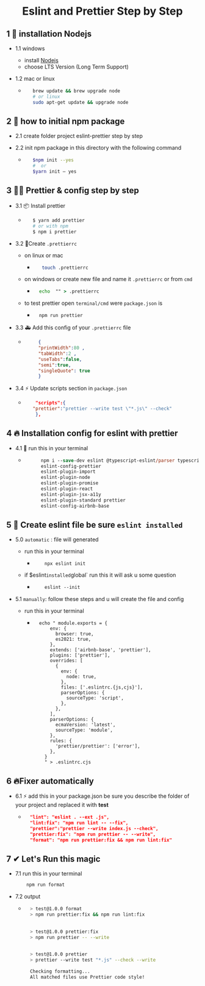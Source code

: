 
<div align="center">

<h1> Eslint and Prettier Step by Step </h1>
</div>

## 1  🎨 installation Nodejs

- 1.1 windows
  - install <a href="https://nodejs.org/en" />Nodejs</a>
  - choose LTS Version (Long Term Support)

- 1.2 mac or linux

  - ```bash
       brew update && brew upgrade node
       # or linux
       sudo apt-get update && upgrade node
     ```

## 2  🎇 how to initial npm package

- 2.1  create folder project eslint-prettier step by step

- 2.2  init npm package in this directory with the following command

  - ```bash
       $npm init --yes
       #  or 
       $yarn init — yes
    ```

## 3 🐱‍🚀 Prettier & config step by step

- 3.1 📦 Install prettier

  - ```bash
       $ yarn add prettier
       # or with npm
       $ npm i prettier
       ```

- 3.2 🌴Create `.prettierrc`
  - on linux or mac

    - ```bash
         touch .prettierrc
       ```

  - on windows or create new file and name it `.prettierrc` or from `cmd`

    - ```cmd
        echo  "" > .prettierrc
        ```

  - to test prettier open `terminal/cmd` were `package.json` is

    - ```cmd
        npm run prettier
        ```

- 3.3 🚑 Add this config of your `.prettierrc` file

  - ```json
         {
         "printWidth":80 ,
         "tabWidth":2 ,
         "useTabs":false,
         "semi":true,
         "singleQuote": true
         }
     ```

- 3.4 ⚡ Update scripts section in `package.json`

  - ```json
        "scripts":{
       "prettier":"prettier --write test \"*.js\" --check"
        },
     ```

## 4 🔥 Installation config for eslint with prettier

- 4.1 🚅 run this in your terminal

    - ```ps
            npm i --save-dev eslint @typescript-eslint/parser typescript
            eslint-config-prettier
            eslint-plugin-import
            eslint-plugin-node
            eslint-plugin-promise
            eslint-plugin-react
            eslint-plugin-jsx-a11y
            eslint-plugin-standard prettier
            eslint-config-airbnb-base
      ```

## 5 🚀 Create eslint file be sure `eslint installed`

- 5.0 `automatic` : file will generated

  - run this in your terminal

    - ```shell
          npx eslint init
        ```

  - if  $eslint` installed `global` run this it will ask u some question

    - ```ps
          eslint --init
       ```

- 5.1 `manually`: follow these steps and u will create the file and config
  - run this in your terminal

    - ```shell
        echo " module.exports = {
            env: {
              browser: true,
              es2021: true,
            },
            extends: ['airbnb-base', 'prettier'],
            plugins: ['prettier'],
            overrides: [
              {
                env: {
                  node: true,
                },
                files: ['.eslintrc.{js,cjs}'],
                parserOptions: {
                  sourceType: 'script',
                },
              },
            ],
            parserOptions: {
              ecmaVersion: 'latest',
              sourceType: 'module',
            },
            rules: {
              'prettier/prettier': ['error'],
            },
          }
          " > .eslintrc.cjs
       ```

## 6 🔥Fixer automatically

  - 6.1 ⚡ add this in your package.json be sure you describe the folder of your project and replaced it with **test**
    
    - ```json
        "lint": "eslint . --ext .js",
        "lint:fix": "npm run lint -- --fix",
        "prettier":"prettier --write index.js --check",
        "prettier:fix": "npm run prettier -- --write",
        "format": "npm run prettier:fix && npm run lint:fix"
      ```
## 7 ✔ Let's Run this magic
  - 7.1 run this in your terminal
    ```bash
        npm run format
      ```
 - 7.2 output
    - ```bash
        > test@1.0.0 format
        > npm run prettier:fix && npm run lint:fix
        
        
        > test@1.0.0 prettier:fix
        > npm run prettier -- --write
        
        
        > test@1.0.0 prettier
        > prettier --write test "*.js" --check --write
        
        Checking formatting...
        All matched files use Prettier code style!
        ```

  
